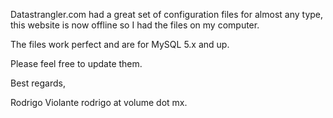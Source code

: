 Datastrangler.com had a great set of configuration files for almost any type, this website is now offline so I had the files on my computer. 

The files work perfect and are for MySQL 5.x and up.

Please feel free to update them.

Best regards,

Rodrigo Violante
rodrigo at volume dot mx.
